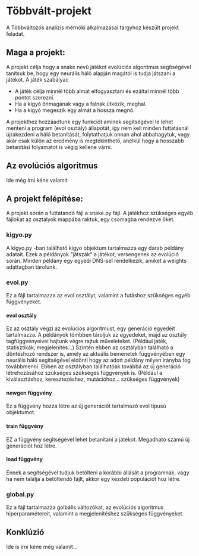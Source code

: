 # Többvált-projekt
A Többváltozós analízis mérnöki alkalmazásai tárgyhoz készült projekt feladat.

## Maga a projekt:
A projekt célja hogy a snake nevű játékot evolúciós algoritmus segítségével tanítsuk be, hogy egy neurális háló alapján magától is tudja játszani a játékot.
A játék szabályai:
- A játék célja minnél több almát elfogyasztani és ezáltal minnél több pontot szerezni.
- Ha a kígyó önmagának vagy a falnak ütközik, meghal.
- Ha a kígyó megeszik egy almát a hossza megnő.

A projekthez hozzáadtunk egy funkciót aminek segítségével le lehet menteni a program (evol osztály) állapotát, így nem kell minden futtatásnál újrakezdeni a háló betanítását, folytathatjuk onnan ahol abbahagytuk, vagy akár csak külön az eredmény is megtekinthető, anélkül hogy a hosszabb betanítási folyamatot is végig kellene várni.

## Az evolúciós algoritmus
Ide még írni kéne valamit

## A projekt felépítése:

A projekt során a futtatandó fájl a snake.py fájl. A játékhoz szükséges egyéb fájlokat az osztalyok mappába raktuk, egy csomagba rendezve őket.

### kigyo.py

A kigyo.py -ban található kigyo objektum tartalmazza egy darab példány adatait. Ezek a példányok "játszák" a játékot, versengenek az evolúció során. Minden példány egy egyedi DNS-sel rendelkezik, amiket a weights adattagban tárolunk.

### evol.py

Ez a fájl tartalmazza az evol osztályt, valamint a futáshoz szükséges egyéb függvényeket.

#### evol osztály
Ez az osztály végzi az evolúciós algoritmust, egy generáció egyedeit tartalmazza. A példányok tömbben tároljuk az egyedeket, majd az osztály tagfüggvényeivel hajtunk végre rajtuk műveleteket. (Például játék, statisztikák, megjelenítés...) Szintén ebben az osztályban található a döntéshozó rendszer is, amely az aktuális bemenetek függvényében egy neurális háló segítségével eldönti hogy az adott példány milyen irányba fog továbbmenni. Ebben az osztályban találhatóak továbbá az új generáció létrehozásához szükséges szükséges függvények is. (Például a kiválasztáshoz, keresztezéshez, mutációhoz... szükséges függvények)

#### newgen függvény
Ez a függvény hozza létre az új generációt tartalmazó evol tipusú objektumot.

#### train függvény
EZ a függvény segítségével lehet betanítani a játékot. Megadható számú új generációt hoz létre.

#### load függvény
Ennek a segítségével tudjuk betölteni a korábbi állását a programnak, vagy ha nem találja a betöltendő fájlt, akkor egy kezdeti populációt hoz létre.

### global.py

Ez a fájl tartalmazza golbális változókat, az evolúciós algoritmus hiperparamétereit, valamint a megjelenítéshez szükséges függvényeket.

## Konklúzió

Ide is írni kéne még valamit...
